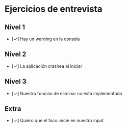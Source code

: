 # Ejercicios de entrevista

## Nivel 1
- [✓] Hay un warning en la consola

## Nivel 2
- [✓] La aplicación crashea al iniciar

## Nivel 3
- [✓] Nuestra función de eliminar no está implementada

## Extra
- [✓] Quiero que el foco inicie en nuestro input
